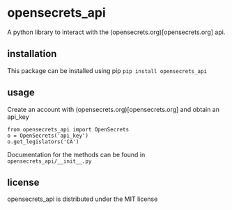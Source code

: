 # opensecrets_api
A python library to interact with the (opensecrets.org)[opensecrets.org] api.

## installation
This package can be installed using pip 
`pip install opensecrets_api`

## usage
Create an account with (opensecrets.org)[opensecrets.org] and obtain an api_key

    from opensecrets_api import OpenSecrets
    o = OpenSecrets('api_key')
    o.get_legislators('CA')
    
Documentation for the methods can be found in `opensecrets_api/__init__.py`

## license

opensecrets_api is distributed under the MIT license 